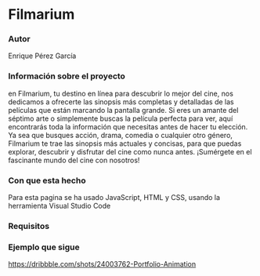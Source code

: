 # Filmarium
### Autor 
Enrique Pérez García 
### Información sobre el proyecto 
en Filmarium, tu destino en línea para descubrir lo mejor del cine, nos dedicamos a ofrecerte las sinopsis más completas y detalladas de las películas que están marcando la pantalla grande. Si eres un amante del séptimo arte o simplemente buscas la película perfecta para ver, aquí encontrarás toda la información que necesitas antes de hacer tu elección. Ya sea que busques acción, drama, comedia o cualquier otro género, Filmarium te trae las sinopsis más actuales y concisas, para que puedas explorar, descubrir y disfrutar del cine como nunca antes. ¡Sumérgete en el fascinante mundo del cine con nosotros!
### Con que esta hecho 
Para esta pagina se ha usado JavaScript, HTML y CSS, usando la herramienta Visual Studio Code 
### Requisitos 

### Ejemplo que sigue
https://dribbble.com/shots/24003762-Portfolio-Animation

